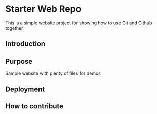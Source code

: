 # Starter Web Repo

This is a simple website project for showing how to use Git and Github together

## Introduction 

## Purpose

Sample website with plenty of files for demos

## Deployment

## How to contribute
